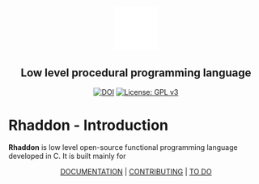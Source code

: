 <div align="center">

<img src="branding\logo.png" width="17%">

## Low level procedural programming language 
[![DOI](https://zenodo.org/badge/630897036.svg)](https://zenodo.org/badge/latestdoi/630897036)
[![License: GPL v3](https://img.shields.io/badge/License-GPLv3-blue.svg)](https://www.gnu.org/licenses/gpl-3.0)
</div>

 # Rhaddon - Introduction
**Rhaddon** is low level open-source functional programming language developed in C. It is built mainly for


<div align="center">
 
 [DOCUMENTATION](DOCUMENTATION.md) | [CONTRIBUTING](.github/CONTRIBIUTING.md) | [TO DO](TODO.md)
</div>
